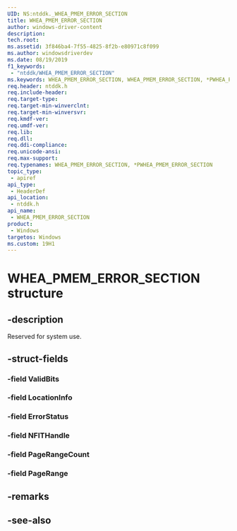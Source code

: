```yaml
---
UID: NS:ntddk._WHEA_PMEM_ERROR_SECTION
title: WHEA_PMEM_ERROR_SECTION
author: windows-driver-content
description: 
tech.root:
ms.assetid: 3f846ba4-7f55-4825-8f2b-e80971c8f099
ms.author: windowsdriverdev
ms.date: 08/19/2019
f1_keywords:
 - "ntddk/WHEA_PMEM_ERROR_SECTION"
ms.keywords: WHEA_PMEM_ERROR_SECTION, WHEA_PMEM_ERROR_SECTION, *PWHEA_PMEM_ERROR_SECTION, 
req.header: ntddk.h
req.include-header:
req.target-type:
req.target-min-winverclnt:
req.target-min-winversvr:
req.kmdf-ver:
req.umdf-ver:
req.lib:
req.dll:
req.ddi-compliance:
req.unicode-ansi:
req.max-support:
req.typenames: WHEA_PMEM_ERROR_SECTION, *PWHEA_PMEM_ERROR_SECTION
topic_type: 
 - apiref
api_type: 
 - HeaderDef
api_location: 
 - ntddk.h
api_name: 
 - WHEA_PMEM_ERROR_SECTION
product: 
 - Windows
targetos: Windows
ms.custom: 19H1
---
```


# WHEA_PMEM_ERROR_SECTION structure

## -description

Reserved for system use.

## -struct-fields

### -field ValidBits
 
### -field LocationInfo
 
### -field ErrorStatus
 
### -field NFITHandle
 
### -field PageRangeCount
 
### -field PageRange
 

## -remarks

## -see-also
